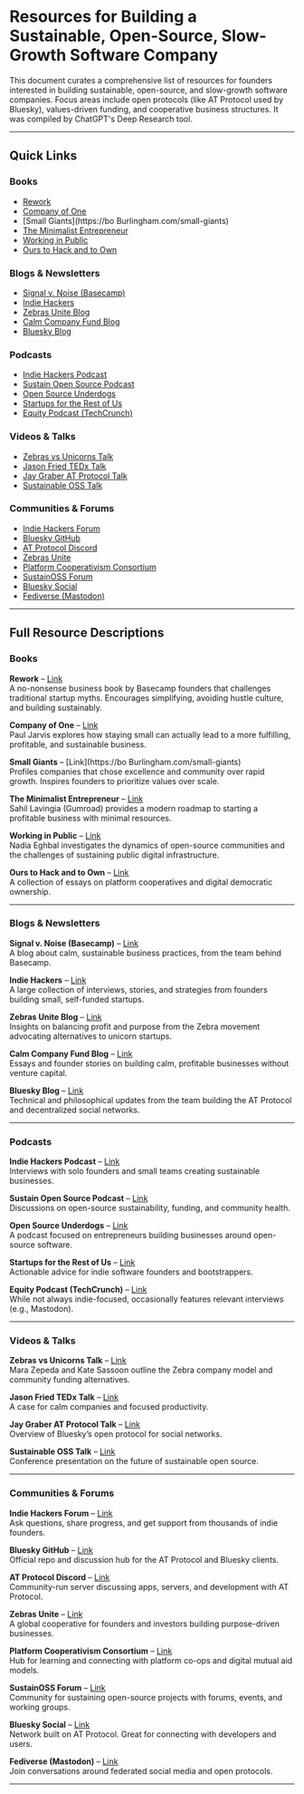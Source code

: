
# Resources for Building a Sustainable, Open-Source, Slow-Growth Software Company

This document curates a comprehensive list of resources for founders interested in building sustainable, open-source, and slow-growth software companies. Focus areas include open protocols (like AT Protocol used by Bluesky), values-driven funding, and cooperative business structures. It was compiled by ChatGPT's Deep Research tool.

---

## Quick Links

### Books
- [Rework](https://basecamp.com/books/rework)
- [Company of One](https://ofone.co)
- [Small Giants](https://bo Burlingham.com/small-giants)
- [The Minimalist Entrepreneur](https://sahillavingia.com/minimalist-entrepreneur)
- [Working in Public](https://nadiaeghbal.com/working-in-public)
- [Ours to Hack and to Own](https://www.ourstohackandtoown.net)

### Blogs & Newsletters
- [Signal v. Noise (Basecamp)](https://m.signalvnoise.com)
- [Indie Hackers](https://indiehackers.com)
- [Zebras Unite Blog](https://zebrasunite.coop/blog)
- [Calm Company Fund Blog](https://calmfund.com/blog)
- [Bluesky Blog](https://blueskyweb.xyz/blog)

### Podcasts
- [Indie Hackers Podcast](https://www.indiehackers.com/podcast)
- [Sustain Open Source Podcast](https://podcast.sustainoss.org)
- [Open Source Underdogs](https://opensourceunderdogs.com)
- [Startups for the Rest of Us](https://www.startupsfortherestofus.com)
- [Equity Podcast (TechCrunch)](https://techcrunch.com/tag/equity-podcast)

### Videos & Talks
- [Zebras vs Unicorns Talk](https://www.youtube.com/watch?v=3vK4DkAbGTg)
- [Jason Fried TEDx Talk](https://www.youtube.com/watch?v=5XD2kNopsUs)
- [Jay Graber AT Protocol Talk](https://www.youtube.com/watch?v=mOYzBBrqbpY)
- [Sustainable OSS Talk](https://www.youtube.com/watch?v=fS2np6X6tB8)

### Communities & Forums
- [Indie Hackers Forum](https://www.indiehackers.com/forum)
- [Bluesky GitHub](https://github.com/bluesky-social)
- [AT Protocol Discord](https://discord.gg/bluesky)
- [Zebras Unite](https://zebrasunite.coop)
- [Platform Cooperativism Consortium](https://platform.coop)
- [SustainOSS Forum](https://discourse.sustainoss.org)
- [Bluesky Social](https://bsky.app)
- [Fediverse (Mastodon)](https://joinmastodon.org)

---

## Full Resource Descriptions

### Books

**Rework** – [Link](https://basecamp.com/books/rework)  
A no-nonsense business book by Basecamp founders that challenges traditional startup myths. Encourages simplifying, avoiding hustle culture, and building sustainably.

**Company of One** – [Link](https://ofone.co)  
Paul Jarvis explores how staying small can actually lead to a more fulfilling, profitable, and sustainable business.

**Small Giants** – [Link](https://bo Burlingham.com/small-giants)  
Profiles companies that chose excellence and community over rapid growth. Inspires founders to prioritize values over scale.

**The Minimalist Entrepreneur** – [Link](https://sahillavingia.com/minimalist-entrepreneur)  
Sahil Lavingia (Gumroad) provides a modern roadmap to starting a profitable business with minimal resources.

**Working in Public** – [Link](https://nadiaeghbal.com/working-in-public)  
Nadia Eghbal investigates the dynamics of open-source communities and the challenges of sustaining public digital infrastructure.

**Ours to Hack and to Own** – [Link](https://www.ourstohackandtoown.net)  
A collection of essays on platform cooperatives and digital democratic ownership.

---

### Blogs & Newsletters

**Signal v. Noise (Basecamp)** – [Link](https://m.signalvnoise.com)  
A blog about calm, sustainable business practices, from the team behind Basecamp.

**Indie Hackers** – [Link](https://indiehackers.com)  
A large collection of interviews, stories, and strategies from founders building small, self-funded startups.

**Zebras Unite Blog** – [Link](https://zebrasunite.coop/blog)  
Insights on balancing profit and purpose from the Zebra movement advocating alternatives to unicorn startups.

**Calm Company Fund Blog** – [Link](https://calmfund.com/blog)  
Essays and founder stories on building calm, profitable businesses without venture capital.

**Bluesky Blog** – [Link](https://blueskyweb.xyz/blog)  
Technical and philosophical updates from the team building the AT Protocol and decentralized social networks.

---

### Podcasts

**Indie Hackers Podcast** – [Link](https://www.indiehackers.com/podcast)  
Interviews with solo founders and small teams creating sustainable businesses.

**Sustain Open Source Podcast** – [Link](https://podcast.sustainoss.org)  
Discussions on open-source sustainability, funding, and community health.

**Open Source Underdogs** – [Link](https://opensourceunderdogs.com)  
A podcast focused on entrepreneurs building businesses around open-source software.

**Startups for the Rest of Us** – [Link](https://www.startupsfortherestofus.com)  
Actionable advice for indie software founders and bootstrappers.

**Equity Podcast (TechCrunch)** – [Link](https://techcrunch.com/tag/equity-podcast)  
While not always indie-focused, occasionally features relevant interviews (e.g., Mastodon).

---

### Videos & Talks

**Zebras vs Unicorns Talk** – [Link](https://www.youtube.com/watch?v=3vK4DkAbGTg)  
Mara Zepeda and Kate Sassoon outline the Zebra company model and community funding alternatives.

**Jason Fried TEDx Talk** – [Link](https://www.youtube.com/watch?v=5XD2kNopsUs)  
A case for calm companies and focused productivity.

**Jay Graber AT Protocol Talk** – [Link](https://www.youtube.com/watch?v=mOYzBBrqbpY)  
Overview of Bluesky’s open protocol for social networks.

**Sustainable OSS Talk** – [Link](https://www.youtube.com/watch?v=fS2np6X6tB8)  
Conference presentation on the future of sustainable open source.

---

### Communities & Forums

**Indie Hackers Forum** – [Link](https://www.indiehackers.com/forum)  
Ask questions, share progress, and get support from thousands of indie founders.

**Bluesky GitHub** – [Link](https://github.com/bluesky-social)  
Official repo and discussion hub for the AT Protocol and Bluesky clients.

**AT Protocol Discord** – [Link](https://discord.gg/bluesky)  
Community-run server discussing apps, servers, and development with AT Protocol.

**Zebras Unite** – [Link](https://zebrasunite.coop)  
A global cooperative for founders and investors building purpose-driven businesses.

**Platform Cooperativism Consortium** – [Link](https://platform.coop)  
Hub for learning and connecting with platform co-ops and digital mutual aid models.

**SustainOSS Forum** – [Link](https://discourse.sustainoss.org)  
Community for sustaining open-source projects with forums, events, and working groups.

**Bluesky Social** – [Link](https://bsky.app)  
Network built on AT Protocol. Great for connecting with developers and users.

**Fediverse (Mastodon)** – [Link](https://joinmastodon.org)  
Join conversations around federated social media and open protocols.

---

